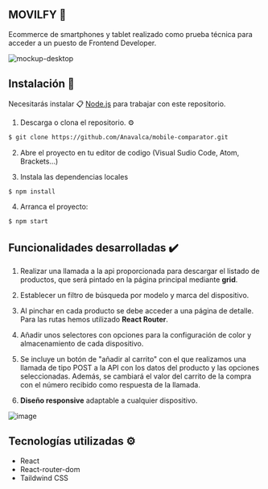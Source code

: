 ## MOVILFY 📱 

Ecommerce de smartphones y tablet realizado como prueba técnica para acceder a un puesto de Frontend Developer.

![mockup-desktop](https://user-images.githubusercontent.com/60483557/229353870-b2462fdb-897c-4a3b-9ef8-c67de40d7226.png)

## Instalación 🔧

Necesitarás instalar  📋 [Node.js](https://nodejs.org/) para trabajar con este repositorio.

1. Descarga o clona el repositorio. ⚙️
```sh
$ git clone https://github.com/Anavalca/mobile-comparator.git
```
2. Abre el proyecto en tu editor de codigo (Visual Sudio Code, Atom, Brackets...)

3. Instala las dependencias locales
```sh
$ npm install
```
4. Arranca el proyecto:
```sh
$ npm start
```

## Funcionalidades desarrolladas ✔️

1.  Realizar una llamada a la api proporcionada para descargar el listado de productos, que será pintado en la página principal mediante **grid**.
    
3.  Establecer un filtro de búsqueda por modelo y marca del dispositivo.
    
4.  Al pinchar en cada producto se debe acceder a una página de detalle. Para las rutas hemos utilizado **React Router**.
    
5.  Añadir unos selectores con opciones para la configuración de color y almacenamiento de cada dispositivo.
    
6.  Se incluye un botón de "añadir al carrito" con el que realizamos una llamada de tipo POST a la API con los datos del producto y las opciones seleccionadas. Además, se cambiará el valor del carrito de la compra con el número recibido como respuesta de la llamada.
    
7.  **Diseño responsive** adaptable a cualquier dispositivo.

![image](https://user-images.githubusercontent.com/60483557/229353887-077668a1-6f37-4c1a-aefd-12616d0dab0f.png)

## Tecnologías utilizadas ⚙️
- React
- React-router-dom
- Taildwind CSS

